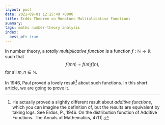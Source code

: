 ```yaml
---
layout: post
date: 2021-09-01 12:25:40 +0000
title: Erdős Theorem on Monotone Multiplicative Functions
summary:
tags: maths number-theory analysis
index:
  best_of: true
---
```


In number theory, a *totally multiplicative function* is a function $f: \mathbb{N} \rightarrow \mathbb{R}$ such that
$$
  f(mn) = f(m)f(n),
$$
for all $m, n \in \mathbb{N}$.

In 1946, Paul proved a lovely result[^1] about such functions. In this short article, we are going to prove it.

[^1]: He actually proved a slightly different result about *additive functions*, which you can imagine the definition of, but the results are equivalent by taking logs. See Erdos, P., 1946. On the distribution function of Additive Functions. The Annals of Mathematics, 47(1).


<!-- 

The following problem appeared as part of [this years Part IA exams](https://www.maths.cam.ac.uk/undergrad/pastpapers/files/2021/paperia_4_2021.pdf).

> **Problem**. Show that
>
> $$
> \sum_{r=0}^{n}(-1)^{r}\binom{n}{r}^2 = \begin{cases}
>            0 &\mbox{if $n$ is odd}, \\
>             (-1)^{n/2} \binom{n}{n/2} &\mbox{if $n$ is even}.
>            \end{cases}
> $$

The normal solution involves looking at the coefficient of $x^n$ in the equation

$$
(1-x)^n(1+x)^n=(1-x^2)^n,
$$

but it is possible to solve the problem without resorting to the binomial theorem.

## A Combinatorial Solution

*Solution*. 
We begin by noting that

$$
\binom{n}{r}^2 = \binom{n}{r}\binom{n}{n - r}
$$

is the number of ways of choosing $r$ elements from $\\{1, \dots, n\\}$ followed by $n - r$ elements from $\\{n + 1, \dots, 2n\\}$. Then as we sum over $r$, the sum (ignoring the minus sign) counts the total number of $n$ element subsets from $\\{1, \dots, 2n\\}$.

Now to each $n$-element subset of $\\{1, \dots, 2n\\}$, we assign '1' if the subset contains an even number of elements in $\\{1, \dots, n\\}$, and a '-1' if it contains an odd number. Summing over all of these assigned numbers then is equivalent to our original sum.

Consider the following mapping. Given a subset of size $n$, let $1 \leq x \leq n$ be the smallest integer for which exactly one of $x, n + x$ is in the set. We then toggle $x$ and $n + x$ in the subset, giving us another subset of $\\{1, \dots, 2n\\}$ of size $n$, but maps between elements of different sign. It's also clearly an involution (applying it twice gives you back the original subset).

If $n$ is odd, then this mapping is well defined, since if there was no such element $x$, then $x$ and $n + x$ would always be in the subset, and there would have to then be an even number of elements in the subset (which isn't the case).
If $n$ is even, then this mapping is only not well defined when we always have both $x$ and $n + x$ in the subset. Thus the mapping is not defined on $\binom{n}{n/2}$ subsets, since we can fully specify each of these by choosing the $n/2$ elements of $\\{1, \dots, n\\}$ to include. Also all such subsets were given the sign $(-1)^{n/2}$.

Thus if $n$ is odd, we can use this mapping to pair each element with a positive sign to an element with a negative sign, and the total sum is zero. If $n$ is even, then we can do this for all but $\binom{n}{n/2}$ elements, all of which have sign $(-1)^{n/2}$, and thus summing up we get the desired answer, 

$$
\sum_{r=0}^{n}(-1)^{r}\binom{n}{r}^2 = \begin{cases}
          0 &\mbox{if $n$ is odd}, \\
           (-1)^{n/2} \binom{n}{n/2} &\mbox{if $n$ is even}.
          \end{cases}
$$ -->